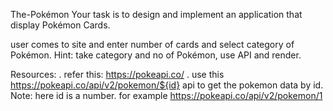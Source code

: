 The-Pokémon
Your task is to design and implement an application that display Pokémon Cards.

user comes to site and enter number of cards and select category of Pokémon.
Hint: take category and no of Pokémon, use API and render.

Resources:
. refer this: https://pokeapi.co/
. use this https://pokeapi.co/api/v2/pokemon/${id} api to get the pokemon data by id.
Note: here id is a number. for example https://pokeapi.co/api/v2/pokemon/1
